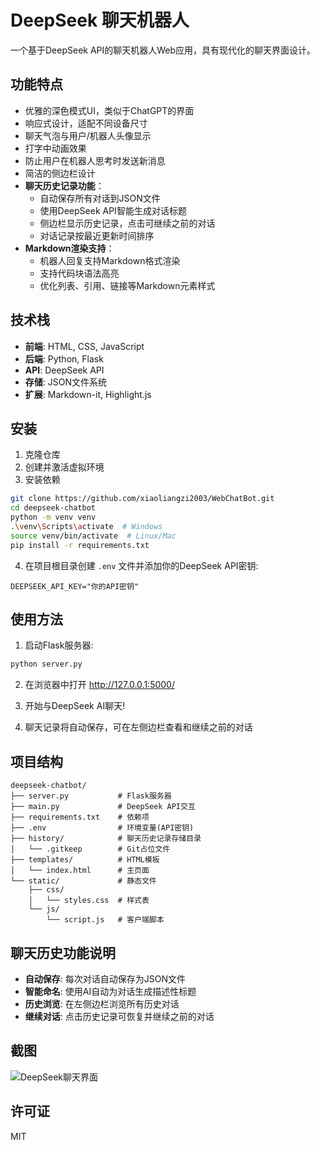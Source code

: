 # DeepSeek 聊天机器人

一个基于DeepSeek API的聊天机器人Web应用，具有现代化的聊天界面设计。

## 功能特点

- 优雅的深色模式UI，类似于ChatGPT的界面
- 响应式设计，适配不同设备尺寸
- 聊天气泡与用户/机器人头像显示
- 打字中动画效果
- 防止用户在机器人思考时发送新消息
- 简洁的侧边栏设计
- **聊天历史记录功能**：
  - 自动保存所有对话到JSON文件
  - 使用DeepSeek API智能生成对话标题
  - 侧边栏显示历史记录，点击可继续之前的对话
  - 对话记录按最近更新时间排序
- **Markdown渲染支持**：
  - 机器人回复支持Markdown格式渲染
  - 支持代码块语法高亮
  - 优化列表、引用、链接等Markdown元素样式

## 技术栈

- **前端**: HTML, CSS, JavaScript
- **后端**: Python, Flask
- **API**: DeepSeek API
- **存储**: JSON文件系统
- **扩展**: Markdown-it, Highlight.js

## 安装

1. 克隆仓库
2. 创建并激活虚拟环境
3. 安装依赖

```bash
git clone https://github.com/xiaoliangzi2003/WebChatBot.git
cd deepseek-chatbot
python -m venv venv
.\venv\Scripts\activate  # Windows
source venv/bin/activate  # Linux/Mac
pip install -r requirements.txt
```

4. 在项目根目录创建 `.env` 文件并添加你的DeepSeek API密钥:

```
DEEPSEEK_API_KEY="你的API密钥"
```

## 使用方法

1. 启动Flask服务器:

```bash
python server.py
```

2. 在浏览器中打开 http://127.0.0.1:5000/ 

3. 开始与DeepSeek AI聊天!

4. 聊天记录将自动保存，可在左侧边栏查看和继续之前的对话

## 项目结构

```
deepseek-chatbot/
├── server.py           # Flask服务器
├── main.py             # DeepSeek API交互
├── requirements.txt    # 依赖项
├── .env                # 环境变量(API密钥)
├── history/            # 聊天历史记录存储目录
│   └── .gitkeep        # Git占位文件
├── templates/          # HTML模板
│   └── index.html      # 主页面
└── static/             # 静态文件
    ├── css/
    │   └── styles.css  # 样式表
    └── js/
        └── script.js   # 客户端脚本
```

## 聊天历史功能说明

- **自动保存**: 每次对话自动保存为JSON文件
- **智能命名**: 使用AI自动为对话生成描述性标题
- **历史浏览**: 在左侧边栏浏览所有历史对话
- **继续对话**: 点击历史记录可恢复并继续之前的对话

## 截图

![DeepSeek聊天界面](https://placeholder-for-screenshot.com)

## 许可证

MIT
